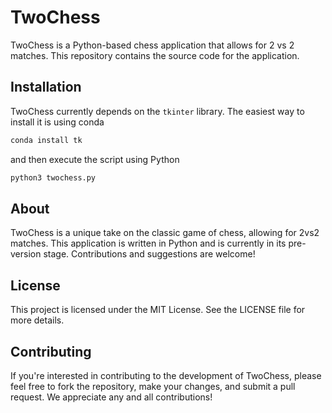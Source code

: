 # TwoChess

TwoChess is a Python-based chess application that allows for 2 vs 2 matches.
This repository contains the source code for the application.

## Installation

TwoChess currently depends on the ``tkinter`` library. The easiest way to
install it is using conda

```bash
conda install tk
```

and then execute the script using Python

```bash
python3 twochess.py
```

## About

TwoChess is a unique take on the classic game of chess, allowing for 2vs2 matches. This application is written in Python and is currently in its pre-version stage. Contributions and suggestions are welcome!

## License

This project is licensed under the MIT License. See the LICENSE file for more details.

## Contributing

If you're interested in contributing to the development of TwoChess, please feel free to fork the repository, make your changes, and submit a pull request. We appreciate any and all contributions!

